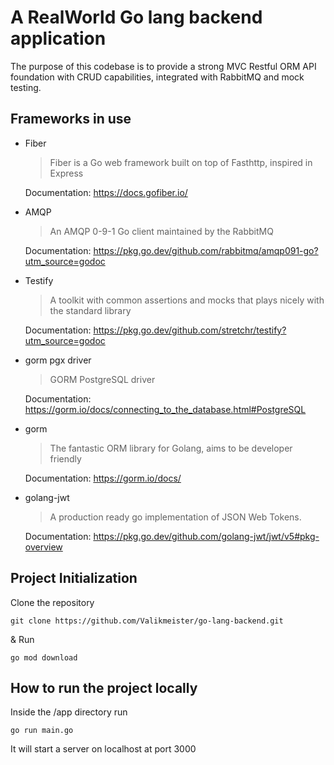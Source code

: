 # A RealWorld Go lang backend application
The purpose of this codebase is to provide a strong MVC Restful ORM API foundation with CRUD capabilities, integrated with RabbitMQ and mock testing. 

## Frameworks in use

- Fiber
  > Fiber is a Go web framework built on top of Fasthttp, inspired in Express
  
  Documentation: https://docs.gofiber.io/
  
- AMQP
  > An AMQP 0-9-1 Go client maintained by the RabbitMQ

  Documentation: https://pkg.go.dev/github.com/rabbitmq/amqp091-go?utm_source=godoc
  
- Testify
  > A toolkit with common assertions and mocks that plays nicely with the standard library

  Documentation: https://pkg.go.dev/github.com/stretchr/testify?utm_source=godoc

- gorm pgx driver
  > GORM PostgreSQL driver 

  Documentation: https://gorm.io/docs/connecting_to_the_database.html#PostgreSQL

- gorm
  > The fantastic ORM library for Golang, aims to be developer friendly

  Documentation: https://gorm.io/docs/

- golang-jwt
  > A production ready go implementation of JSON Web Tokens.

  Documentation: https://pkg.go.dev/github.com/golang-jwt/jwt/v5#pkg-overview


## Project Initialization 

Clone the repository

```
git clone https://github.com/Valikmeister/go-lang-backend.git
```
& Run

```
go mod download
```

## How to run the project locally 

Inside the /app directory run

```
go run main.go
```
It will start a server on localhost at port 3000
